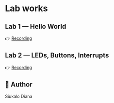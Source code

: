 # Lab works

## Lab 1 — Hello World
👉 [Recording](https://drive.google.com/file/d/1mjS-uXrRoTImx3c-iGCfrOHvnmcAdUYg/view?usp=sharing)


## Lab 2 — LEDs, Buttons, Interrupts
👉 [Recording](https://drive.google.com/file/d/1ippIrMAYtLzigj7T1g_5hLpsuWWcGZEk/view?usp=sharing)

## 👤 Author
Siukalo Diana
